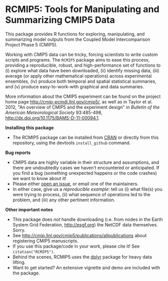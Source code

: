 RCMIP5: Tools for Manipulating and Summarizing CMIP5 Data
=======

This package provides R functions for exploring, manipulating, and summarizing model outputs from the Coupled Model Intercomparison Project Phase 5 (CMIP5).

Working with CMIP5 data can be tricky, forcing scientists to write custom scripts and programs. The `RCMIP5` package aims to ease this process, providing a reproducible, robust, and high-performance set of functions to (i) explore what data have been downloaded, (ii) identify missing data, (iii) average (or apply other mathematical operations) across experimental ensembles, (iv) produce both temporal and spatial statistical summaries, and (v) produce easy-to-work-with graphical and data summaries. 

More information about the CMIP5 experiment can be found on the project home page http://cmip-pcmdi.llnl.gov/cmip5/, as well as in Taylor et al. 2012, "An overview of CMIP5 and the experiment design" in *Bulletin of the American Meteorological Society* 93:485-498, http://dx.doi.org/10.1175/BAMS-D-11-00094.1.

**Installing this package**

* The RCMIP5 package can be installed from [CRAN](http://cran.r-project.org/package=RCMIP5) or directly from this repository, using the devtools `install_github` command.

**Bug reports**

* CMIP5 data are highly variable in their structure and assumptions, and there are undoubtedly cases we haven't encountered or anticipated. If you find a bug (something unexpected happens or the code crashes) we want to know about it!
* Please either [open an issue](https://github.com/JGCRI/RCMIP5/issues/new), or email one of the maintainers.
* In either case, give us a *reproducible example*: tell us (i) what file(s) you were trying to process, (ii) what sequence of operations led to the problem, and (iii) any other pertinent information.

**Other important notes**

* This package does *not* handle downloading (i.e. from nodes in the Earth System Grid Federation, http://esgf.org) the NetCDF data themselves. Sorry.
* See http://cmip.llnl.gov/cmip5/publications/allpublications about registering CMIP5 manuscripts.
* If you use this package/code in your work, please cite it! See `citation("RCMIP5")`.
* Behind the scenes, RCMIP5 uses the [dplyr](http://cran.r-project.org/package=dplyr) package for heavy data lifting.
* Want to get started? An extensive vignette and demo are included with the package.

